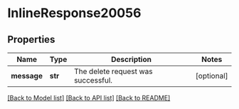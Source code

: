 # InlineResponse20056

## Properties
Name | Type | Description | Notes
------------ | ------------- | ------------- | -------------
**message** | **str** | The delete request was successful. | [optional] 

[[Back to Model list]](../README.md#documentation-for-models) [[Back to API list]](../README.md#documentation-for-api-endpoints) [[Back to README]](../README.md)

